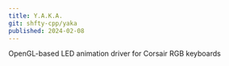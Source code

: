 ```yaml
---
title: Y.A.K.A.
git: shfty-cpp/yaka
published: 2024-02-08
---
```


OpenGL-based LED animation driver for Corsair RGB keyboards

